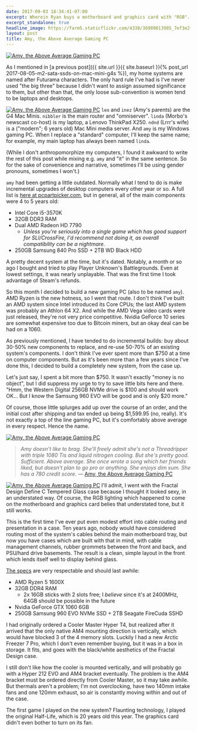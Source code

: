 ```yaml
---
date: 2017-09-03 18:34:41-07:00
excerpt: Wherein Ryan buys a motherboard and graphics card with "RGB".
excerpt_standalone: true
headline_image: https://farm5.staticflickr.com/4338/36989013985_7ef3e2f0aa_b.jpg
layout: post
title: Amy, the Above Average Gaming PC
---
```

<a href="https://www.flickr.com/photos/fo0bar/36989013985/in/album-72157688496781575/" title="Amy, the Above Average Gaming PC"><img src="https://farm5.staticflickr.com/4338/36989013985_7ef3e2f0aa_b.jpg" class="img-responsive img-rounded img-lg" alt="Amy, the Above Average Gaming PC" /></a>

As I mentioned in [a previous post]({{ site.url }}{{ site.baseurl }}{% post_url 2017-08-05-m2-sata-ssds-on-mac-mini-g4s %}), my home systems are named after Futurama characters.  The only hard rule I've had is I've never used "the big three" because I didn't want to assign assumed significance to them, but other than that, the only loose sub-convention is women tend to be laptops and desktops.

<a href="https://www.flickr.com/photos/fo0bar/36801348286/in/album-72157688496781575/" title="Amy, the Above Average Gaming PC"><img src="https://farm5.staticflickr.com/4352/36801348286_1d796ebc39_b.jpg" class="img-responsive img-rounded img-md pull-right" alt="Amy, the Above Average Gaming PC" /></a>
`leo` and `inez` (Amy's parents) are the G4 Mac Minis.  `nibbler` is the main router and "omniserver".  `linda` (Morbo's newscast co-host) is my laptop, a Lenovo ThinkPad X250.  `ndnd` (Lrrr's wife) is a ("modern"; 6 years old) Mac Mini media server.  And `amy` is my Windows gaming PC.  When I replace a "standard" computer, I'll keep the same name; for example, my main laptop has always been named `linda`.

(While I don't anthropomorphize my computers, I found it awkward to write the rest of this post while mixing e.g. `amy` and "it" in the same sentence.  So for the sake of convenience and narrative, sometimes I'll be using gender pronouns, sometimes I won't.)

`amy` had been getting a little outdated.  Normally what I tend to do is make incremental upgrades of desktop computers every other year or so.  A full list is [here at pcpartpicker.com](https://pcpartpicker.com/user/rfinnie/saved/2CnTHx), but in general, all of the main components were 4 to 5 years old:

* Intel Core i5-3570K
* 32GB DDR3 RAM
* Dual AMD Radeon HD 7790
    * *Unless you're seriously into a single game which has good support for SLI/CrossFire, I'd recommend not doing it, as overall compatibility can be a nightmare.*
* 250GB Samsung 840 Pro SSD + 2TB WD Black HDD

A pretty decent system at the time, but it's dated.  Notably, a month or so ago I bought and tried to play Player Unknown's Battlegrounds.  Even at lowest settings, it was nearly unplayable.  That was the first time I took advantage of Steam's refunds.

So this month I decided to build a new gaming PC (also to be named `amy`).  AMD Ryzen is the new hotness, so I went that route.  I don't think I've built an AMD system since Intel introduced its Core CPUs; the last AMD system was probably an Athlon 64 X2.  And while the AMD Vega video cards were just released, they're not very price competitive.  Nvidia GeForce 10 series are somewhat expensive too due to Bitcoin miners, but an okay deal can be had on a 1060.

As previously mentioned, I have tended to do incremental builds: buy about 30-50% new components to replace, and re-use 50-70% of an existing system's components.  I don't think I've ever spent more than $750 at a time on computer components.  But as it's been more than a few years since I've done this, I decided to build a completely new system, from the case up.

Let's just say, I spent a bit more than $750.  It wasn't exactly "money is no object", but I did suppress my urge to try to save little bits here and there.  "Hmm, the Western Digital 256GB NVMe drive is $100 and should work OK...  But I know the Samsung 960 EVO will be good and is only $20 more."

Of course, those little splurges add up over the course of an order, and the initial cost after shipping and tax ended up being $1,599.95 (no, really).  It's not exactly a top of the line gaming PC, but it's comfortably above average in every respect.  Hence the name.

<a href="https://www.flickr.com/photos/fo0bar/36989026775/in/album-72157688496781575/" title="Amy, the Above Average Gaming PC"><img src="https://farm5.staticflickr.com/4384/36989026775_fdd7d918fa_b.jpg" class="img-responsive img-rounded img-lg" alt="Amy, the Above Average Gaming PC" /></a>

> *Amy doesn't like to brag. She'll freely admit she's not a Threadripper with triple 1080 Tis and liquid nitrogen cooling. But she's pretty good. Sufficient. Above average. She once wrote a song which her friends liked, but doesn't plan to go pro or anything. She enjoys dim sum. She has a 780 credit score.* — [Amy, the Above Average Gaming PC](https://pcpartpicker.com/b/xYXPxr)

<a href="https://www.flickr.com/photos/fo0bar/36989020275/in/album-72157688496781575/" title="Amy, the Above Average Gaming PC"><img src="https://farm5.staticflickr.com/4387/36989020275_a5807a994a_b.jpg" class="img-responsive img-rounded img-md pull-right" alt="Amy, the Above Average Gaming PC" /></a>
I'll admit, I went with the Fractal Design Define C Tempered Glass case because I thought it looked sexy, in an understated way.  Of course, the RGB lighting which happened to come on the motherboard and graphics card belies that understated tone, but it still works.

This is the first time I've ever put even modest effort into cable routing and presentation in a case.  Ten years ago, nobody would have considered routing most of the system's cables behind the main motherboard tray, but now you have cases which are built with that in mind, with cable management channels, rubber grommets between the front and back, and PSU/hard drive basements.  The result is a clean, simple layout in the front which lends itself well to display behind glass.

[The specs](https://pcpartpicker.com/b/xYXPxr) are very respectable and should last awhile:

* AMD Ryzen 5 1600X
* 32GB DDR4 RAM
    * 2x 16GB sticks with 2 slots free; I *believe* since it's at 2400MHz, 64GB should be possible in the future
* Nvidia GeForce GTX 1060 6GB
* 250GB Samsung 960 EVO NVMe SSD + 2TB Seagate FireCuda SSHD

I had originally ordered a Cooler Master Hyper T4, but realized after it arrived that the only native AM4 mounting direction is vertically, which would have blocked 3 of the 4 memory slots. Luckily I had a new Arctic Freezer 7 Pro, which I don't even remember buying, but it was in a box in storage.  It fits, and goes with the black/white aesthetics of the Fractal Design case.

I still don't like how the cooler is mounted vertically, and will probably go with a Hyper 212 EVO and AM4 bracket eventually.  The problem is the AM4 bracket must be ordered directly from Cooler Master, so it may take awhile.  But thermals aren't a problem; I'm not overclocking, have two 140mm intake fans and one 120mm exhaust, so air is constantly moving within and out of the case.

The first game I played on the new system?  Flaunting technology, I played the original Half-Life, which is 20 years old this year.  The graphics card didn't even bother to turn on its fan.
